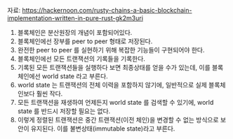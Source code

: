 자료: https://hackernoon.com/rusty-chains-a-basic-blockchain-implementation-written-in-pure-rust-gk2m3uri

1. 블록체인은 분산원장의 개념이 포함되어있다.
2. 블록체인에선 장부를 peer to peer 형태로 저장된다.
3. 완전한 peer to peer 를 실현하기 위해 복잡한 기능들이 구현되어야 한다.
4. 블록체인에선 모든 트랜잭션의 기록들을 기록한다.
5. 기록된 모든 트랜잭션들을 실행하다 보면 최종상태를 얻을 수가 있는데, 이를 블록체인에선 world state 라고 부른다.
6. world state 는 트랜잭션의 전체 이력을 포함하지 않기에, 일반적으로 실제 블록체인보다 훨씬 작다.
7. 모든 트랜잭션을 재생하여 언제든지 world state 를 검색할 수 있기에, world state 를 반드시 저장할 필요는 없다.
8. 이렇게 정렬된 트랜잭션은 중간 트랜잭션(이전 체인)을 변경할 수 없는 방식으로 보안이 유지된다. 이를 불변상태(immutable state)라고 부른다.
